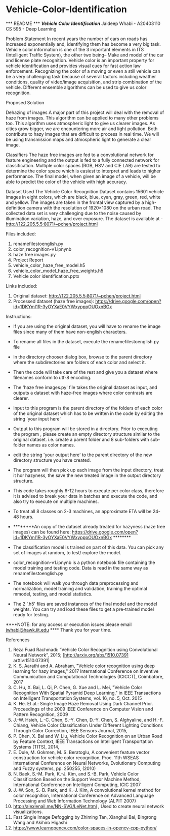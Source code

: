 # Vehicle-Color-Identification

***		README	***
***Vehicle Color Identification***
Jaideep Whabi - A20403110 
CS 595 - Deep Learning
																				

Problem Statement
In recent years the number of cars on roads has increased exponentially and, identifying them has
become a very big task. Vehicle color information is one of the 3 important elements in ITS
(Intelligent Traffic System), the other two being– Make and model of the car and license plate
recognition. Vehicle color is an important property for vehicle identification and provides visual
cues for fast action law enforcement. Recognizing the color of a moving or even a still vehicle can
be a very challenging task because of several factors including weather conditions, quality of
video/image acquisition, and strip combination of the vehicle. Different ensemble algorithms can
be used to give us color recognition.

Proposed Solution

Dehazing of images
A major part of this project will deal with the removal of haze from images. This algorithm can be
applied to many other problems too. This algorithm uses atmospheric light to give us clearer
images. As cities grow bigger, we are encountering more air and light pollution. Both contribute
to hazy images that are difficult to process in real time. We will be using transmission maps and
atmospheric light to generate a clear image.

Classifiers
The haze free images are fed to a convolutional network for feature engineering and the output is
fed to a fully connected network for classification. Multiple color spaces (RGB, HSV and
CIE LAB) are tested to determine the color space which is easiest to interpret and leads to higher
performance. The final model, when given an image of a vehicle, will be able to predict the color
of the vehicle with high accuracy.																				

Dataset Used
The Vehicle Color Recognition Dataset contains 15601 vehicle images in eight colors, which are
black, blue, cyan, gray, green, red, white and yellow. The images are taken in the frontal view captured
by a high-definition camera with the resolution of 1920×1080 on the urban road. The collected data
set is very challenging due to the noise caused by illumination variation, haze, and over exposure. The
dataset is available at -
http://122.205.5.5:8071/~pchen/project.html																				

Files included:

1. renamefilestoenglish.py
2. color_recognition-v1.ipnynb
3. haze free images.py
4. Project Report
5. vehicle_color_haze_free_model.h5
6. vehicle_color_model_haze_free_weights.h5
7. Vehicle color identification.pptx

Links included:
1. Original dataset: http://122.205.5.5:8071/~pchen/project.html
2. Processed dataset (haze free images): https://drive.google.com/open?id=1DKYmI1R-3yOYXaE0VYWxypppOUOxnBGx


Instructions:

- If you are using the original dataset, you will have to rename the image files since many of them have non-english characters.
- To rename all files in the dataset, execute the renamefilestoenglish.py file
- In the directory chooser dialog box, browse to the parent directory where the subdirectories are folders of each color and select it.
- Then the code will take care of the rest and give you a dataset where filenames conform to utf-8 encoding.


- The 'haze free images.py' file takes the original dataset as input, and outputs a dataset with haze-free images where color contrasts are clearer.
- Input to this program is the parent directory of the folders of each color of the original dataset which has to be written in the code by editing the string 'your input here'
- Output to this program will be stored in a directory. Prior to executing the program , please create an empty directory structure similar to the original dataset. i.e. 
  create a parent folder and 8 sub-folders with sub-folder names as color names.
- edit the string 'your output here' to the parent directory of the new directory structure you have created.
- The program will then pick up each image from the input directory, treat it hor hazyness, the save the new treated image in the output directory structure.
- This code takes roughly 6-12 hours to execute per color class, therefore it is advised to break your data in batches and execute the code, and also try to execute on multiple machines.
- To treat all 8 classes on 2-3 machines, an approximate ETA will be 24-48 hours.
- ********An copy of the dataset already treated for hazyness (haze free images) can be found here: https://drive.google.com/open?id=1DKYmI1R-3yOYXaE0VYWxypppOUOxnBGx ********
- The classification model is trained on part of this data. You can pick any set of images at random, to test/ explore the model.

- color_recognition-v1.ipnynb is a python notebook file containing the model training and testing code. Data is read in the same way as renamefilestoenglish.py
- The notebook will walk you through data preprocessing and normalization, model training and validation, training the optimal mmodel, testing, and model statistics.

- The 2 '.h5' files are saved instances of the final model and the model weights. You can try and load these files to get a pre-trained model ready for testing.


****NOTE: for any access or execution issues please email jwhabi@hawk.iit.edu ****
Thank you for your time. 

References
1. Reza Fuad Rachmadi: “Vehicle Color Recognition using Convolutional Neural Network”,
2015; [http://arxiv.org/abs/1510.07391 arXiv:1510.07391]
2. K. S. Aarathi and A. Abraham, "Vehicle color recognition using deep learning for hazy
images," 2017 International Conference on Inventive Communication and Computational
Technologies (ICICCT), Coimbatore, 2017
3. C. Hu, X. Bai, L. Qi, P. Chen, G. Xue and L. Mei, "Vehicle Color Recognition With Spatial
Pyramid Deep Learning," in IEEE Transactions on Intelligent Transportation Systems,
vol. 16, no. 5, Oct. 2015
4. K. He. Et al.: Single Image Haze Removal Using Dark Channel Prior. Proceedings of the
2009 IEEE Conference on Computer Vision and Pattern Recognition, 2009
5. J.-W. Hsieh, L.-C. Chen, S.-Y. Chen, D.-Y. Chen, S. Alghyaline, and H.-F. Chiang,
Vehicle Color Classification Under Different Lighting Conditions Through Color
Correction, IEEE Sensors Journal, 2015,
6. P. Chen, X. Bai and W. Liu, Vehicle Color Recognition on an Urban Road by Feature
Context, IEEE Transactions on Intelligent Transportation Systems (TITS), 2014,
7. E. Dule, M. Gokmen, M. S. Beratoglu, A convenient feature vector construction
for vehicle color recognition, Proc. 11th WSEAS International Conference on Neural
Networks, Evolutionary Computing and Fuzzy systems, pp: 250255, (2010)
8. N. Baek, S.-M. Park, K.-J. Kim, and S.-B. Park, Vehicle Color Classification
Based on the Support Vector Machine Method, International Conference on Intelligent
Computing, ICIC 2007
9. J.-W. Son, S.-B. Park, and K.-J. Kim, A convolutional kernel method for color
recognition, International Conference on Advanced Language Processing and Web
Information Technology (ALPIT 2007)
10. http://alexlenail.me/NN-SVG/LeNet.html , Used to create neural network visualizations.
11. Fast Single Image Defogging by Zhiming Tan, Xianghui Bai, Bingrong Wang and Akihiro
Higashi
12. https://www.learnopencv.com/color-spaces-in-opencv-cpp-python/
